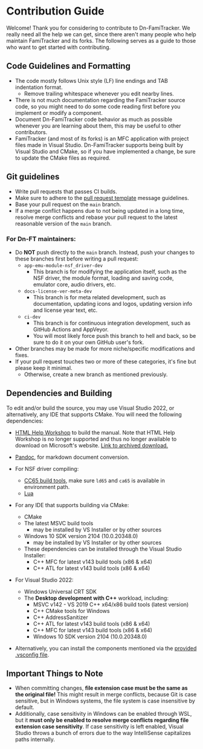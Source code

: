 # Contribution Guide

Welcome! Thank you for considering to contribute to Dn-FamiTracker. We really need all the help we can get, since there aren't many people who help maintain FamiTracker and its forks. The following serves as a guide to those who want to get started with contributing.

## Code Guidelines and Formatting

- The code mostly follows Unix style (LF) line endings and TAB indentation format.
	- Remove trailing whitespace whenever you edit nearby lines.
- There is not much documentation regarding the FamiTracker source code, so you might need to do some code reading first before you implement or modify a component.
- Document Dn-FamiTracker code behavior as much as possible whenever you are learning about them, this may be useful to other contributors.
- FamiTracker (and most of its forks) is an MFC application with project files made in Visual Studio. Dn-FamiTracker supports being built by Visual Studio and CMake, so if you have implemented a change, be sure to update the CMake files as required.

## Git guidelines

- Write pull requests that passes CI builds.
- Make sure to adhere to the [pull request template](pull_request_template.md) message guidelines.
- Base your pull request on the `main` branch.
- If a merge conflict happens due to not being updated in a long time, resolve merge conflicts and rebase your pull request to the latest reasonable version of the `main` branch.

### For Dn-FT maintainers:

- Do **NOT** push directly to the `main` branch. Instead, push your changes to these branches first before writing a pull request:
	- `app-emu-module-nsf_driver-dev`
		- This branch is for modifying the application itself, such as the NSF driver, the module format, loading and saving code, emulator core, audio drivers, etc.
	- `docs-license-ver-meta-dev`
		- This branch is for meta related development, such as documentation, updating icons and logos, updating version info and license year text, etc.
	- `ci-dev`
		- This branch is for continuous integration development, such as GitHub Actions and AppVeyor.
		- You will most likely force push this branch to hell and back, so be sure to do it on your own GitHub user's fork.
- Other branches may be made for more niche/specific modifications and fixes.
- If your pull request touches two or more of these categories, it's fine but please keep it minimal.
	- Otherwise, create a new branch as mentioned previously.

## Dependencies and Building

To edit and/or build the source, you may use Visual Studio 2022, or alternatively, any IDE that supports CMake. You will need the following dependencies:

- [HTML Help Workshop](https://docs.microsoft.com/en-us/previous-versions/windows/desktop/htmlhelp/microsoft-html-help-downloads) to build the manual. Note that HTML Help Workshop is no longer supported and thus no longer available to download on Microsoft's website. [Link to archived download.](https://web.archive.org/web/20200720082840/http://download.microsoft.com/download/0/A/9/0A939EF6-E31C-430F-A3DF-DFAE7960D564/htmlhelp.exe)
- [Pandoc](https://pandoc.org), for markdown document conversion.
- For NSF driver compiling:
	- [CC65 build tools](https://cc65.github.io/), make sure `ld65` and `ca65` is available in environment path.
	- [Lua](https://www.lua.org/)
- For any IDE that supports building via CMake:
	- CMake
	- The latest MSVC build tools 
		- may be installed by VS Installer or by other sources
	- Windows 10 SDK version 2104 (10.0.20348.0)
		- may be installed by VS Installer or by other sources
	- These dependencies can be installed through the Visual Studio Installer:
		- C++ MFC for latest v143 build tools (x86 & x64)
		- C++ ATL for latest v143 build tools (x86 & x64)

- For Visual Studio 2022:
	- Windows Universal CRT SDK
	- The **Desktop development with C++** workload, including:
		- MSVC v142 - VS 2019 C++ x64/x86 build tools (latest version)
		- C++ CMake tools for Windows
		- C++ AddressSanitizer
		- C++ ATL for latest v143 build tools (x86 & x64)
		- C++ MFC for latest v143 build tools (x86 & x64)
		- Windows 10 SDK version 2104 (10.0.20348.0)

- Alternatively, you can install the components mentioned via the [provided .vsconfig file](../Dn-FT_VS_Dependencies.vsconfig).

## Important Things to Note

- When committing changes, **file extension case must be the same as the original file!** This might result in merge conflicts, because Git is case sensitive, but in Windows systems, the file system is case insensitive by default.
- Additionally, case sensitivity in Windows can be enabled through WSL, but it **must only be enabled to resolve merge conflicts regarding file extension case sensitivity**. If case sensitivity is left enabled, Visual Studio throws a bunch of errors due to the way IntelliSense capitalizes paths internally.
